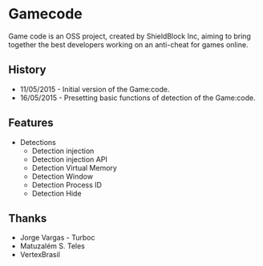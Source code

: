 Gamecode
====================
Game code is an OSS project, created by ShieldBlock Inc, aiming to bring together the best developers working on an anti-cheat for games online.

## History
- 11/05/2015 - Initial version of the Game:code.
- 16/05/2015 - Presetting basic functions of detection of the Game:code.

## Features
- Detections
  - Detection injection
  - Detection injection API
  - Detection Virtual Memory
  - Detection Window
  - Detection Process ID
  - Detection Hide

## Thanks
- Jorge Vargas - Turboc
- Matuzalém S. Teles
- VertexBrasil
